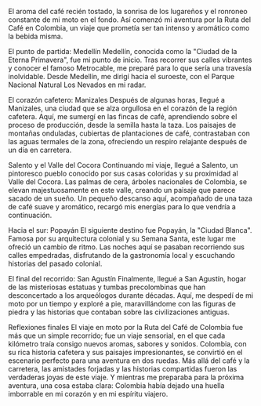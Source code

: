 El aroma del café recién tostado, la sonrisa de los lugareños y el ronroneo constante de mi moto en el fondo. Así comenzó mi aventura por la Ruta del Café en Colombia, un viaje que prometía ser tan intenso y aromático como la bebida misma.

El punto de partida: Medellín
Medellín, conocida como la "Ciudad de la Eterna Primavera", fue mi punto de inicio. Tras recorrer sus calles vibrantes y conocer el famoso Metrocable, me preparé para lo que sería una travesía inolvidable. Desde Medellín, me dirigí hacia el suroeste, con el Parque Nacional Natural Los Nevados en mi radar.

El corazón cafetero: Manizales
Después de algunas horas, llegué a Manizales, una ciudad que se alza orgullosa en el corazón de la región cafetera. Aquí, me sumergí en las fincas de café, aprendiendo sobre el proceso de producción, desde la semilla hasta la taza. Los paisajes de montañas onduladas, cubiertas de plantaciones de café, contrastaban con las aguas termales de la zona, ofreciendo un respiro relajante después de un día en carretera.

Salento y el Valle del Cocora
Continuando mi viaje, llegué a Salento, un pintoresco pueblo conocido por sus casas coloridas y su proximidad al Valle del Cocora. Las palmas de cera, árboles nacionales de Colombia, se elevan majestuosamente en este valle, creando un paisaje que parece sacado de un sueño. Un pequeño descanso aquí, acompañado de una taza de café suave y aromático, recargó mis energías para lo que vendría a continuación.

Hacia el sur: Popayán
El siguiente destino fue Popayán, la "Ciudad Blanca". Famosa por su arquitectura colonial y su Semana Santa, este lugar me ofreció un cambio de ritmo. Las noches aquí se pasaban recorriendo sus calles empedradas, disfrutando de la gastronomía local y escuchando historias del pasado colonial.

El final del recorrido: San Agustín
Finalmente, llegué a San Agustín, hogar de las misteriosas estatuas y tumbas precolombinas que han desconcertado a los arqueólogos durante décadas. Aquí, me despedí de mi moto por un tiempo y exploré a pie, maravillándome con las figuras de piedra y las historias que contaban sobre las civilizaciones antiguas.


Reflexiones finales
El viaje en moto por la Ruta del Café de Colombia fue más que un simple recorrido; fue un viaje sensorial, en el que cada kilómetro traía consigo nuevos aromas, sabores y sonidos. Colombia, con su rica historia cafetera y sus paisajes impresionantes, se convirtió en el escenario perfecto para una aventura en dos ruedas. Más allá del café y la carretera, las amistades forjadas y las historias compartidas fueron las verdaderas joyas de este viaje. Y mientras me preparaba para la próxima aventura, una cosa estaba clara: Colombia había dejado una huella imborrable en mi corazón y en mi espíritu viajero.


